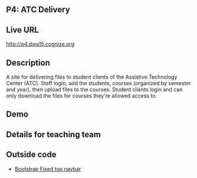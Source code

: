 ## P4: ATC Delivery

## Live URL
<http://p4.dwa15.cognize.org>

## Description
A site for delivering files to student clients of the Assistive Technology Center (ATC). Staff login, add the students, courses (organized by semester and year), then upload files to the courses. Student clients login and can only download the files for courses they're allowed access to.

## Demo

## Details for teaching team

## Outside code
* [Bootstrap Fixed top navbar](http://getbootstrap.com/examples/navbar-fixed-top/)